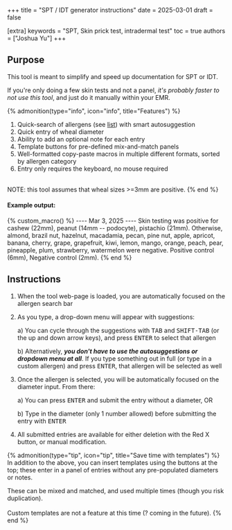 +++
title = "SPT / IDT generator instructions"
date = 2025-03-01
draft = false

[extra]
keywords = "SPT, Skin prick test, intradermal test"
toc = true
authors = ["Joshua Yu"]
+++

## Purpose

This tool is meant to simplify and speed up documentation for SPT or IDT.

If you're only doing a few skin tests and not a panel, _it's probably faster to not use this tool_, and just do it manually within your EMR.

{% admonition(type="info", icon="info", title="Features") %}

1. Quick-search of allergens (see [list](/js/spt_generator_constants.js)) with smart autosuggestion
2. Quick entry of wheal diameter
3. Ability to add an optional note for each entry
4. Template buttons for pre-defined mix-and-match panels
5. Well-formatted copy-paste macros in multiple different formats, sorted by allergen category
6. Entry only requires the keyboard, no mouse required

<br>
NOTE: this tool assumes that wheal sizes >=3mm are positive.
{% end %}

#### Example output:

{% custom_macro() %}
---- Mar 3, 2025 ----
Skin testing was positive for cashew (22mm), peanut (14mm -- podocyte), pistachio (21mm).
Otherwise, almond, brazil nut, hazelnut, macadamia, pecan, pine nut, apple, apricot, banana, cherry, grape, grapefruit, kiwi, lemon, mango, orange, peach, pear, pineapple, plum, strawberry, watermelon were negative.
Positive control (6mm), Negative control (2mm).
{% end %}

## Instructions

1. When the tool web-page is loaded, you are automatically focused on the allergen search bar

2. As you type, a drop-down menu will appear with suggestions:

   a) You can cycle through the suggestions with <kbd><kbd>TAB</kbd></kbd> and <kbd><kbd>SHIFT-TAB</kbd></kbd> (or the up and down arrow keys), and press <kbd><kbd>ENTER</kbd></kbd> to select that allergen

   b) Alternatively, **_you don't have to use the autosuggestions or dropdown menu at all_**. If you type something out in full (or type in a custom allergen) and press <kbd><kbd>ENTER</kbd></kbd>, that allergen will be selected as well

3. Once the allergen is selected, you will be automatically focused on the diameter input. From there:

   a) You can press <kbd><kbd>ENTER</kbd></kbd> and submit the entry without a diameter, OR

   b) Type in the diameter (only 1 number allowed) before submitting the entry with <kbd><kbd>ENTER</kbd></kbd>

4. All submitted entries are available for either deletion with the Red X button, or manual modification.

{% admonition(type="tip", icon="tip", title="Save time with templates") %}
In addition to the above, you can insert templates using the buttons at the top; these enter in a panel of entries without any pre-populated diameters or notes.

These can be mixed and matched, and used multiple times (though you risk duplication).
<br>
<br>
Custom templates are not a feature at this time (? coming in the future).
{% end %}
